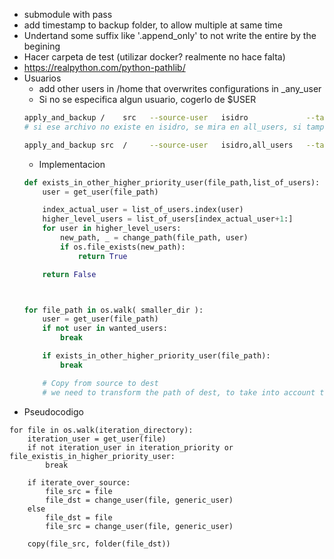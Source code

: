 - submodule with pass
- add timestamp to backup folder, to allow multiple at same time
- Undertand some suffix like '.append_only' to not write the entire by the begining
- Hacer carpeta de test (utilizar docker? realmente no hace falta)
- https://realpython.com/python-pathlib/
- Usuarios
    - add other users in /home that overwrites configurations in \_any_user
    - Si no se especifica algun usuario, cogerlo de $USER 
    ```bash
    apply_and_backup /    src   --source-user   isidro             --target-user   isidro,all_users 
    # si ese archivo no existe en isidro, se mira en all_users, si tampoco existe, no se copia
    
    apply_and_backup src  /     --source-user   isidro,all_users   --target-user   isidro
    ```
    - Implementacion
    ```python
    def exists_in_other_higher_priority_user(file_path,list_of_users):
        user = get_user(file_path)
    
        index_actual_user = list_of_users.index(user)
        higher_level_users = list_of_users[index_actual_user+1:]
        for user in higher_level_users:
            new_path, _ = change_path(file_path, user) 
            if os.file_exists(new_path):
                return True
    
        return False
    
    
    
    for file_path in os.walk( smaller_dir ):
        user = get_user(file_path)
        if not user in wanted_users:
            break
    
        if exists_in_other_higher_priority_user(file_path):
            break
    
        # Copy from source to dest
        # we need to transform the path of dest, to take into account the users
    ```
- Pseudocodigo
```
for file in os.walk(iteration_directory):
    iteration_user = get_user(file)
    if not iteration_user in iteration_priority or file_existis_in_higher_priority_user:
        break

    if iterate_over_source:
        file_src = file
        file_dst = change_user(file, generic_user)
    else
        file_dst = file
        file_src = change_user(file, generic_user)

    copy(file_src, folder(file_dst))
```
